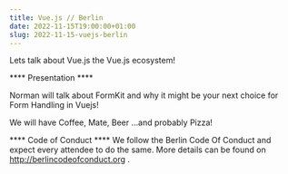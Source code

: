 ```yaml
---
title: Vue.js // Berlin
date: 2022-11-15T19:00:00+01:00
slug: 2022-11-15-vuejs-berlin
---
```


Lets talk about Vue.js the Vue.js ecosystem!

**** Presentation ****

Norman will talk about FormKit and why it might be your next choice for Form Handling in Vuejs!

We will have Coffee, Mate, Beer …and probably Pizza!

**** Code of Conduct ****
We follow the Berlin Code Of Conduct and expect every attendee to do the same. More details can be found on http://berlincodeofconduct.org .
